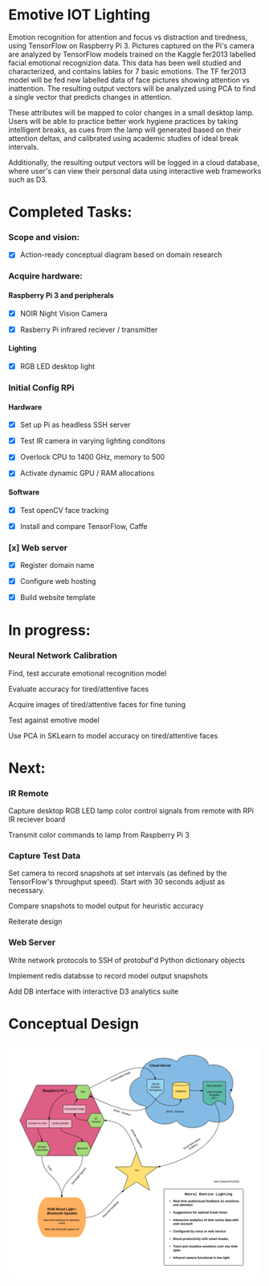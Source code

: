 # Emotive IOT Lighting 
Emotion recognition for attention and focus vs distraction and tiredness, using TensorFlow on Raspberry Pi 3. 
Pictures captured on the Pi's camera are analyzed by TensorFlow models trained on the Kaggle fer2013 labelled facial emotional recognizion data.
This data has been well studied and characterized, and contains lables for 7 basic emotions.
The TF fer2013 model will be fed new labelled data of face pictures showing attention vs inattention.
The resulting output vectors will be analyzed using PCA to find a single vector that predicts changes in attention.

These attributes will be mapped to color changes in a small desktop lamp. Users will be able to practice better work hygiene practices by taking intelligent breaks, as cues from the lamp will generated based on their attention deltas, and calibrated using academic studies of ideal break intervals.

Additionally, the resulting output vectors will be logged in a cloud database, where user's can view their personal data using interactive web frameworks such as D3.

# Completed Tasks:

### Scope and vision:

  - [x] Action-ready conceptual diagram based on domain research

### Acquire hardware:

#### Raspberry Pi 3 and peripherals
  
  - [x] NOIR Night Vision Camera
  
  - [x] Rasberry Pi infrared reciever / transmitter 
  
#### Lighting  
  
  - [x] RGB LED desktop light

### Initial Config RPi

#### Hardware
  - [x] Set up Pi as headless SSH server
  
  - [x] Test IR camera in varying lighting conditons

  - [x] Overlock CPU to 1400 GHz, memory to 500
  
  - [x] Activate dynamic GPU / RAM allocations
  
#### Software
  
  - [x] Test openCV face tracking
  
  - [x] Install and compare TensorFlow, Caffe
  
### [x] Web server

  - [x] Register domain name
  
  - [x] Configure web hosting
  
  - [x] Build website template
  
  
# In progress:

### Neural Network Calibration

  Find, test accurate emotional recognition model
  
  Evaluate accuracy for tired/attentive faces
  
  Acquire images of tired/attentive faces for fine tuning
  
  Test against emotive model
  
  Use PCA in SKLearn to model accuracy on tired/attentive faces
  
  
# Next:  
  
### IR Remote

  Capture desktop RGB LED lamp color control signals from remote with RPi IR reciever board
  
  Transmit color commands to lamp from Raspberry Pi 3
  
### Capture Test Data

  Set camera to record snapshots at set intervals (as defined by the TensorFlow's throughput speed). Start with 30 seconds adjust as necessary.
  
  Compare snapshots to model output for heuristic accuracy
  
  Reiterate design
  
### Web Server
   
  Write network protocols to SSH of protobuf'd Python dictionary objects

  Implement redis databsse to record model output snapshots
  
  Add DB interface with interactive D3 analytics suite
  
  
# Conceptual Design
  
![alt text](https://github.com/N2ITN/RPi3_Tensor_Emotive/blob/master/images/Neural%20Emotion%20-%20Neural%20Feels.jpg)

